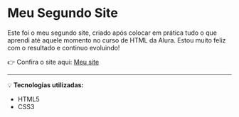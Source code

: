 # Meu Segundo Site

Este foi o meu segundo site, criado após colocar em prática tudo o que aprendi até aquele momento no curso de HTML da Alura. Estou muito feliz com o resultado e continuo evoluindo!

👉 Confira o site aqui: [Meu site](https://elegant-granita-4ded71.netlify.app/)

---
💡 **Tecnologias utilizadas:**
- HTML5
- CSS3
